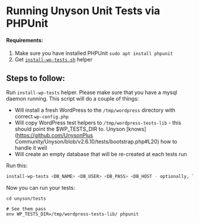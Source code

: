 # Running Unyson Unit Tests via PHPUnit

#### Requirements:

1. Make sure you have installed PHPUnit `sudo apt install phpunit`
2. Get [`install-wp-tests.sh`](https://github.com/wp-cli/scaffold-command/blob/v1.0.4/templates/install-wp-tests.sh) helper

## Steps to follow:

Run `install-wp-tests` helper. Please make sure that you have a mysql daemon
running. This script will do a couple of things:

- Will install a fresh WordPress to the `/tmp/wordpress` directory with correct `wp-config.php`
- Will copy WordPress test helpers to `/tmp/wordpress-tests-lib` - this should point the $WP_TESTS_DIR to. Unyson [knows](https://github.com/UnysonPlus Community/Unyson/blob/v2.6.10/tests/bootstrap.php#L20) how to handle it well
- Will create an empty database that will be re-created at each tests run

Run this:

```bash
install-wp-tests <DB_NAME> <DB_USER> <DB_PASS> <DB_HOST - optionally, localhost by default>
```

Now you can run your tests:

```
cd unyson/tests

# See them pass
env WP_TESTS_DIR=/tmp/wordpress-tests-lib/ phpunit
```
